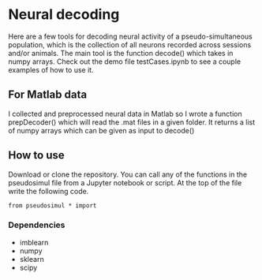 # Neural decoding
Here are a few tools for decoding neural activity of a pseudo-simultaneous population, which is the collection of all neurons recorded across sessions and/or animals. The main tool is the function decode() which takes in numpy arrays. Check out the demo file testCases.ipynb to see a couple examples of how to use it.

## For Matlab data
I collected and preprocessed neural data in Matlab so I wrote a function prepDecoder() which will read the .mat files in a given folder. It returns a list of numpy arrays which can be given as input to decode()

## How to use
Download or clone the repository. You can call any of the functions in the pseudosimul file from a Jupyter notebook or script. At the top of the file write the following code.

```
from pseudosimul * import
```

### Dependencies
- imblearn
- numpy
- sklearn
- scipy
